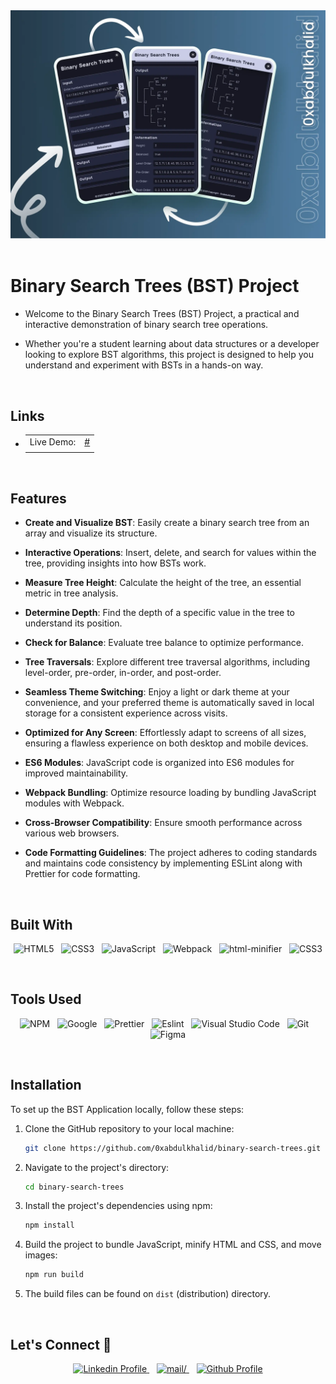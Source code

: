 <div align='center'>
<img src='./design/preview.webp' alt='Mobile Preview'>
</div>

<br>

# Binary Search Trees (BST) Project

- Welcome to the Binary Search Trees (BST) Project, a practical and interactive demonstration of binary search tree operations.

- Whether you're a student learning about data structures or a developer looking to explore BST algorithms, this project is designed to help you understand and experiment with BSTs in a hands-on way.

<br>

## Links

- |||
  | :----- | :----- |
  | Live Demo: | [#](#)  |
  |||


<br>

## Features

- **Create and Visualize BST**: Easily create a binary search tree from an array and visualize its structure.

- **Interactive Operations**: Insert, delete, and search for values within the tree, providing insights into how BSTs work.

- **Measure Tree Height**: Calculate the height of the tree, an essential metric in tree analysis.

- **Determine Depth**: Find the depth of a specific value in the tree to understand its position.

- **Check for Balance**: Evaluate tree balance to optimize performance.

- **Tree Traversals**: Explore different tree traversal algorithms, including level-order, pre-order, in-order, and post-order.

- **Seamless Theme Switching**: Enjoy a light or dark theme at your convenience, and your preferred theme is automatically saved in local storage for a consistent experience across visits.

- **Optimized for Any Screen**: Effortlessly adapt to screens of all sizes, ensuring a flawless experience on both desktop and mobile devices.

- **ES6 Modules**: JavaScript code is organized into ES6 modules for improved maintainability.

- **Webpack Bundling**: Optimize resource loading by bundling JavaScript modules with Webpack.

- **Cross-Browser Compatibility**: Ensure smooth performance across various web browsers.

- **Code Formatting Guidelines**: The project adheres to coding standards and maintains code consistency by implementing ESLint along with Prettier for code formatting.

<br>

## Built With

<div align=center>

 ![HTML5](https://img.shields.io/badge/html5-%23E34F26.svg?style=for-the-badge&logo=html5&logoColor=white) &nbsp;&nbsp;![CSS3](https://img.shields.io/badge/css3-%231572B6.svg?style=for-the-badge&logo=css3&logoColor=white) &nbsp;&nbsp;![JavaScript](https://img.shields.io/badge/ES6%20Modules%20-%23F7DF1E.svg?style=for-the-badge&logo=javascript&logoColor=black) &nbsp;&nbsp;![Webpack](https://img.shields.io/badge/webpack-%238DD6F9.svg?style=for-the-badge&logo=webpack&logoColor=black) &nbsp;&nbsp;![html-minifier](https://img.shields.io/badge/html%20minifier-A90533?style=for-the-badge&logo=html5&logoColor=white) &nbsp;&nbsp;![CSS3](https://img.shields.io/badge/css_minifier-2C2D72.svg?style=for-the-badge&logo=css3&logoColor=white)

</div>

<br>

## Tools Used

<div align=center>
  
![NPM](https://img.shields.io/badge/npm-CB3837?style=for-the-badge&logo=npm&logoColor=white) &nbsp;&nbsp;![Google](https://img.shields.io/badge/google-DA4437?style=for-the-badge&logo=google&logoColor=white) &nbsp;&nbsp;![Prettier](https://img.shields.io/badge/prettier-1A2C34?style=for-the-badge&logo=prettier&logoColor=F7BA3E) &nbsp;&nbsp;![Eslint](https://img.shields.io/badge/eslint-3A33D1?style=for-the-badge&logo=eslint&logoColor=white) &nbsp;&nbsp;![Visual Studio Code](https://img.shields.io/badge/VS%20Code-0078d7.svg?style=for-the-badge&logo=visual-studio-code&logoColor=white) &nbsp;&nbsp;![Git](https://img.shields.io/badge/Git-F05032?style=for-the-badge&logo=git&logoColor=white) &nbsp;&nbsp;![Figma](https://img.shields.io/badge/Figma-F24E1E?style=for-the-badge&logo=figma&logoColor=white)

</div>

<br>


## Installation

To set up the BST Application locally, follow these steps:

1. Clone the GitHub repository to your local machine:

   ```bash
   git clone https://github.com/0xabdulkhalid/binary-search-trees.git
   ```

2. Navigate to the project's directory:

   ```bash
   cd binary-search-trees
   ```

3. Install the project's dependencies using npm:

   ```bash
   npm install
   ```

4. Build the project to bundle JavaScript, minify HTML and CSS, and move images:

   ```bash
   npm run build
   ```
5. The build files can be found on `dist` (distribution) directory.

<br>

## Let's Connect 👋

<div align=center>

  <a href="https://linkedin.com/in/0xabdulkhalid" >
    <img src="https://img.shields.io/badge/linkedin%20Profile-%2300acee.svg?color=405DE6&style=for-the-badge&logo=linkedin&logoColor=white" alt="Linkedin Profile">
  </a>&nbsp;&nbsp;

  <a href="mailto:0xabdulkhalid@gmail.com" target="_blank">
    <img src="https://img.shields.io/badge/gmail-%23EA4335.svg?style=for-the-badge&logo=gmail&logoColor=white" alt=mail/>
  </a>&nbsp;&nbsp;

  <a href="https://www.github.com/0xabdulkhalid/" >
    <img src="https://img.shields.io/badge/Github%20Profile-131313?style=for-the-badge&logo=github&logoColor=white" alt="Github Profile">
  </a>

</div>

<br>